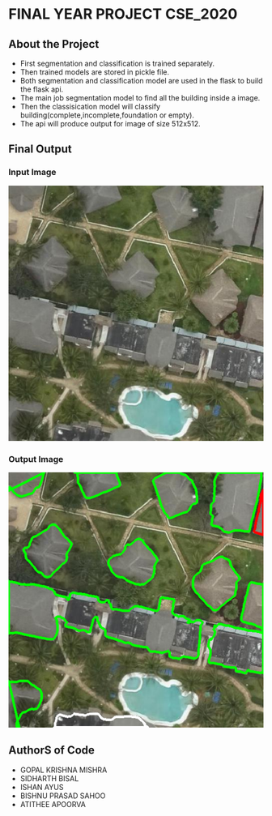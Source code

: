 # FINAL YEAR PROJECT CSE_2020

## About the Project

- First segmentation and classification is trained separately.
- Then trained models are stored in pickle file.
- Both segmentation and classification model are used in the flask to build the flask api.
- The main job segmentation model to find all the building inside a image.
- Then the classisication model will classify building(complete,incomplete,foundation or empty).
- The api will produce output for image of size 512x512.
## Final Output

### Input Image
 
![input image](./docs/input.jpg)

### Output Image

![output image](./docs/output.png)

## AuthorS of Code

- GOPAL KRISHNA MISHRA
- SIDHARTH BISAL
- ISHAN AYUS
- BISHNU PRASAD SAHOO
- ATITHEE APOORVA


